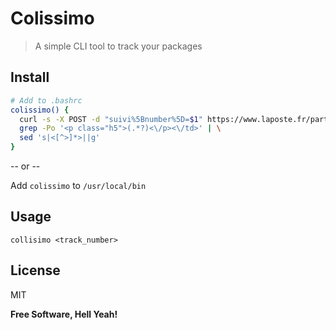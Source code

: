 Colissimo
===

> A simple CLI tool to track your packages

Install
---

```bash
# Add to .bashrc
colissimo() {
  curl -s -X POST -d "suivi%5Bnumber%5D=$1" https://www.laposte.fr/particulier/outils/suivre-vos-envois | \
  grep -Po '<p class="h5">(.*?)<\/p><\/td>' | \
  sed 's|<[^>]*>||g'
}
```

-- or --

Add `colissimo` to `/usr/local/bin`

Usage
---

`collisimo <track_number>`

License
---

MIT

**Free Software, Hell Yeah!**
